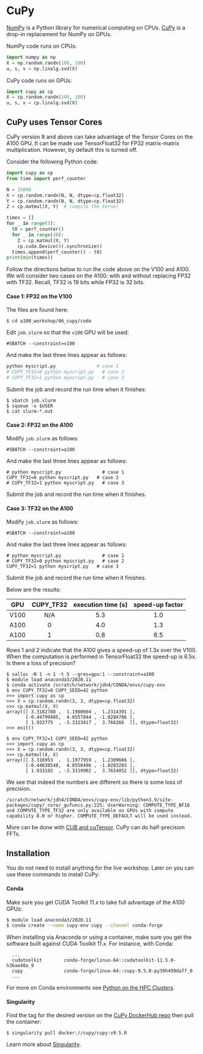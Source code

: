 # CuPy

[NumPy](https://numpy.org) is a Python library for numerical computing on CPUs. [CuPy](https://cupy.dev) is a drop-in replacement for NumPy on GPUs.

NumPy code runs on CPUs:

```python
import numpy as np
X = np.random.randn(100, 100)
u, s, v = np.linalg.svd(X)
```

CuPy code runs on GPUs:

```python
import cupy as cp
X = cp.random.randn(100, 100)
u, s, v = cp.linalg.svd(X)
```

## CuPy uses Tensor Cores

CuPy version 8 and above can take advantage of the Tensor Cores on the A100 GPU. It can be made use TensorFloat32 for FP32 matrix-matrix multiplication. However, by default this is turned off.

Consider the following Python code:

```python
import cupy as cp
from time import perf_counter

N = 15000
X = cp.random.randn(N, N, dtype=cp.float32)
Y = cp.random.randn(N, N, dtype=cp.float32)
Z = cp.matmul(X, Y)  # compile the kernel

times = []
for _ in range(3):
  t0 = perf_counter()
  for _ in range(10):
    Z = cp.matmul(X, Y)
    cp.cuda.Device(0).synchronize()
  times.append(perf_counter() - t0)
print(min(times))
```

Follow the directions below to run the code above on the V100 and A100. We will consider two cases on the A100: with and without replacing FP32 with TF32. Recall, TF32 is 19 bits while FP32 is 32 bits.

#### Case 1: FP32 on the V100

The files are found here:

```
$ cd a100_workshop/06_cupy/code
```

Edit `job.slurm` so that the `v100` GPU will be used:

```
#SBATCH --constraint=v100
```

And make the last three lines appear as follows:

```bash
python myscript.py               # case 1
# CUPY_TF32=0 python myscript.py   # case 2
# CUPY_TF32=1 python myscript.py   # case 3
```

Submit the job and record the run time when it finishes:

```
$ sbatch job.slurm
$ squeue -u $USER
$ cat slurm-*.out
```

#### Case 2: FP32 on the A100

Modify `job.slurm` as follows:

```
#SBATCH --constraint=a100
```

And make the last three lines appear as follows:

```
# python myscript.py               # case 1
CUPY_TF32=0 python myscript.py   # case 2
# CUPY_TF32=1 python myscript.py   # case 3
```

Submit the job and record the run time when it finishes.

#### Case 3: TF32 on the A100

Modify `job.slurm` as follows:

```
#SBATCH --constraint=a100
```

And make the last three lines appear as follows:

```
# python myscript.py               # case 1
# CUPY_TF32=0 python myscript.py   # case 2
CUPY_TF32=1 python myscript.py   # case 3
```

Submit the job and record the run time when it finishes.

Below are the results:

| GPU                  | CUPY_TF32  | execution time (s)  |  speed-up factor   |
|:--------------------:|:------------------:|:-----------:|:------------------:|
|  V100                | N/A                |    5.3      |      1.0           |
|  A100                | 0                  |    4.0      |      1.3           |
|  A100                | 1                  |    0.8      |      6.5           |


Rows 1 and 2 indicate that the A100 gives a speed-up of 1.3x over the V100. When the computation is performed in TensorFloat32 the speed-up is 6.5x. Is there a loss of precision?

```
$ salloc -N 1 -n 1 -t 5 --gres=gpu:1 --constraint=a100
$ module load anaconda3/2020.11
$ conda activate /scratch/network/jdh4/CONDA/envs/cupy-env
$ env CUPY_TF32=0 CUPY_SEED=42 python
>>> import cupy as cp
>>> X = cp.random.randn(3, 3, dtype=cp.float32)
>>> cp.matmul(X, X)
array([[ 3.3182788 ,  1.1980604 ,  1.2314391 ],
       [-0.44799405,  4.8557844 , -1.0284786 ],
       [ 1.932775  , -3.3323417 ,  3.766266  ]], dtype=float32)
>>> exit()
```

```
$ env CUPY_TF32=1 CUPY_SEED=42 python
>>> import cupy as cp
>>> X = cp.random.randn(3, 3, dtype=cp.float32)
>>> cp.matmul(X, X)
array([[ 3.316953  ,  1.1977959 ,  1.2309666 ],
       [-0.44838548,  4.8550496 , -1.0283203 ],
       [ 1.933102  , -3.3319902 ,  3.7654052 ]], dtype=float32)
```

We see that indeed the numbers are different so there is some loss of precision.

```
/scratch/network/jdh4/CONDA/envs/cupy-env/lib/python3.9/site-packages/cupy/_core/_gufuncs.py:225: UserWarning: COMPUTE_TYPE_BF16 and COMPUTE_TYPE_TF32 are only available on GPUs with compute capability 8.0 or higher. COMPUTE_TYPE_DEFAULT will be used instead.
```

More can be done with [CUB and cuTensor](https://tech.preferred.jp/en/blog/cupy-v8/). CuPy can do half-precision FFTs.

## Installation

You do not need to install anything for the live workshop. Later on you can use these commands to install CuPy:

#### Conda

Make sure you get CUDA Toolkit 11.x to take full advantage of the A100 GPUs:

```bash
$ module load anaconda3/2020.11
$ conda create --name cupy-env cupy --channel conda-forge
```

When installing via Anaconda or using a container, make sure you get the software built against CUDA Toolkit 11.x. For instance, with Conda:

```
  ...
  cudatoolkit        conda-forge/linux-64::cudatoolkit-11.5.0-h36ae40a_9
  cupy               conda-forge/linux-64::cupy-9.5.0-py39h499daff_0
  ...
```

For more on Conda environments see [Python on the HPC Clusters](https://researchcomputing.princeton.edu/support/knowledge-base/python).

#### Singularity

Find the tag for the desired version on the [CuPy DockerHub repo](https://hub.docker.com/r/cupy/cupy) then pull the container:

```
$ singularity pull docker://cupy/cupy:v9.5.0
```

Learn more about [Singularity](https://researchcomputing.princeton.edu/support/knowledge-base/singularity).
